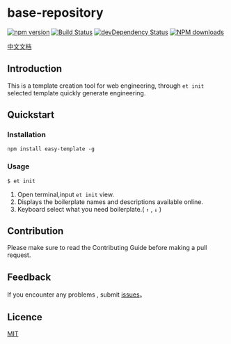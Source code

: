 
# base-repository

[![npm version](https://img.shields.io/npm/v/easy-template.svg)](https://www.npmjs.com/package/easy-template)
[![Build Status](https://img.shields.io/travis/LiuYueKai/easy-template/master.svg)](https://travis-ci.org/LiuYueKai/easy-template)
[![devDependency Status](https://img.shields.io/david/dev/LiuYueKai/easy-template.svg)](https://david-dm.org/LiuYueKai/easy-template#info=devDependencies)
[![NPM downloads](http://img.shields.io/npm/dm/easy-template.svg?style=flat)](https://npmjs.org/package/easy-template)

[中文文档](https://github.com/LiuYueKai/easy-template/blob/master/README_CN.md)

## Introduction
This is a template creation tool for web engineering, through ` et init ` selected template quickly generate engineering.


## Quickstart

### Installation
```
npm install easy-template -g
```

### Usage

```sh
$ et init
```
1. Open terminal,input `et init` view.
2. Displays the boilerplate names and descriptions available online.
3. Keyboard select what you need  boilerplate.( `↑` , `↓` )

## Contribution
Please make sure to read the Contributing Guide before making a pull request.

## Feedback

If you encounter any problems , submit [issues](https://github.com/LiuYueKai/easy-template/issues)。

## Licence
[MIT](https://github.com/LiuYueKai/easy-template/blob/master/LICENSE)
